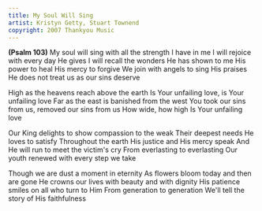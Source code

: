 ```yaml
---
title: My Soul Will Sing
artist: Kristyn Getty, Stuart Townend
copyright: 2007 Thankyou Music
---
```


<strong>(Psalm 103)</strong>
My soul will sing with all the strength I have in me
I will rejoice with every day He gives
I will recall the wonders He has shown to me
His power to heal His mercy to forgive
We join with angels to sing His praises
He does not treat us as our sins deserve

High as the heavens reach above the earth
Is Your unfailing love, is Your unfailing love
Far as the east is banished from the west
You took our sins from us, removed our sins from us
How wide, how high
Is Your unfailing love

Our King delights to show compassion to the weak
Their deepest needs He loves to satisfy
Throughout the earth His justice and His mercy speak
And He will run to meet the victim's cry
From everlasting to everlasting
Our youth renewed with every step we take

Though we are dust a moment in eternity
As flowers bloom today and then are gone
He crowns our lives with beauty and with dignity
His patience smiles on all who turn to Him
From generation to generation
We'll tell the story of His faithfulness










